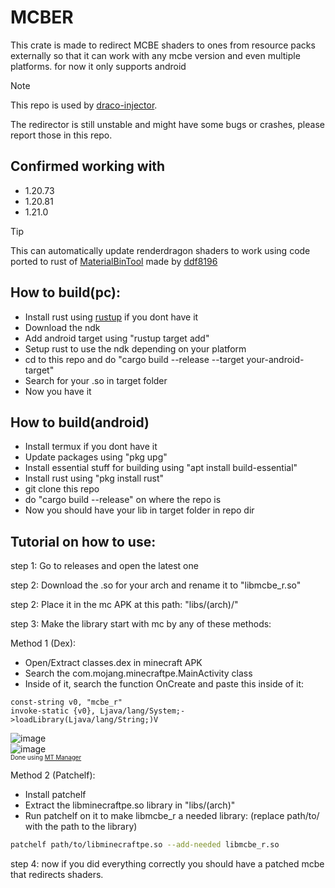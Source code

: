 # MCBER
This crate is made to redirect MCBE shaders to ones from resource packs externally so that it can work with any mcbe version and even multiple platforms.
for now it only supports android

> [!NOTE]
> This repo is used by [draco-injector](https://github.com/mcbegamerxx954/draco-injector).

The redirector is still unstable and might have some bugs or crashes, please report those in this repo.

## Confirmed working with
+ 1.20.73
+ 1.20.81
+ 1.21.0

>[!TIP]
> This can automatically update renderdragon shaders to work
> using code ported to rust of [MaterialBinTool](https://github.com/ddf8196/MaterialBinTool) made by [ddf8196](https://github.com/ddf8196)


## How to build(pc):
+ Install rust using [rustup](https://rustup.rs/) if you dont have it 
+ Download the ndk
+ Add android target using "rustup target add"
+ Setup rust to use the ndk depending on your platform
+ cd to this repo and do "cargo build --release --target your-android-target"
+ Search for your .so in target folder
+ Now you have it

## How to build(android)
+ Install termux if you dont have it
+ Update packages using "pkg upg"
+ Install essential stuff for building using "apt install build-essential"
+ Install rust using "pkg install rust"
+ git clone this repo
+ do "cargo build --release" on where the repo is
+ Now you should have your lib in target folder in repo dir

## Tutorial on how to use:
step 1: Go to releases and open the latest one

step 2: Download the .so for your arch and rename it to "libmcbe_r.so"

step 2: Place it in the mc APK at this path: "libs/(arch)/"

step 3: Make the library start with mc by any of these methods:

Method 1 (Dex):
+ Open/Extract classes.dex in minecraft APK
+ Search the com.mojang.minecraftpe.MainActivity class 
+ Inside of it, search the function OnCreate and paste this inside of it:
```smali
const-string v0, "mcbe_r"
invoke-static {v0}, Ljava/lang/System;->loadLibrary(Ljava/lang/String;)V
```
![image](https://github.com/mcbegamerxx954/mcbe_shader_redirector/assets/40156662/10606e03-4d63-4533-89f3-b8a392cd5ef1)
<br>
![image](https://github.com/mcbegamerxx954/mcbe_shader_redirector/assets/40156662/5b9ab661-c54f-4982-9baf-4ad4b3006a4b)
<br>
<sup><sub>Done using [MT Manager](https://mt2.cn/download/)</sub></sup>


Method 2 (Patchelf):
+ Install patchelf
+ Extract the libminecraftpe.so library in "libs/(arch)"
+ Run patchelf on it to make libmcbe_r a needed library:
(replace path/to/ with the path to the library)
```bash
patchelf path/to/libminecraftpe.so --add-needed libmcbe_r.so
```

step 4: now if you did everything correctly you should have a patched mcbe that redirects shaders.
